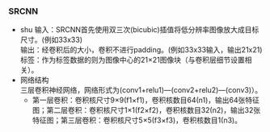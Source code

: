 
### SRCNN
- shu
输入：SRCNN首先使用双三次(bicubic)插值将低分辨率图像放大成目标尺寸。(例如33x33)  
输出：经卷积后的大小，卷积不进行padding。(例如33x33输入，输出21x21)  
标签：作为标签数据的则为图像中心的21×21图像块（与卷积层细节设置相关）。
- 网络结构  
  三层卷积神经网络，网络形式为(conv1+relu1)—(conv2+relu2)—(conv3)）。
  - 第一层卷积：卷积核尺寸9×9(f1×f1)，卷积核数目64(n1)，输出64张特征图；第二层卷积：卷积核尺寸1×1(f2×f2)，卷积核数目32(n2)，输出32张特征图；第三层卷积：卷积核尺寸5×5(f3×f3)，卷积核数目1(n3)。


<!--stackedit_data:
eyJoaXN0b3J5IjpbMTE5NjQ0MDQxMCw5MzQ3NTQxMDIsMjUzMD
A2NzY4LDIwNDAyOTc2MjJdfQ==
-->